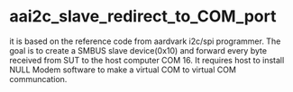 # aai2c_slave_redirect_to_COM_port
it is based on the reference code from aardvark i2c/spi programmer.
The goal is to create a SMBUS slave device(0x10) and forward every byte received from SUT to the host computer COM 16.
It requires host to install NULL Modem software to make a virtual COM to virtual COM communcation.

